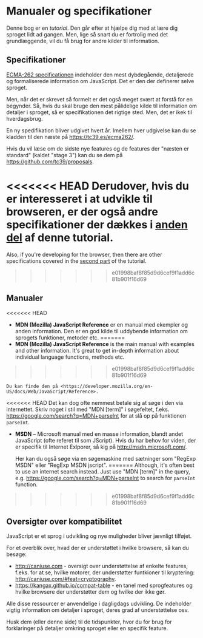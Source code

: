 
# Manualer og specifikationer

Denne bog er en *tutorial*. Den går efter at hjælpe dig med at lære dig sproget lidt ad gangen. Men, lige så snart du er fortrolig med det grundlæggende, vil du få brug for andre kilder til information.

## Specifikationer

[ECMA-262 specificationen](https://www.ecma-international.org/publications/standards/Ecma-262.htm) indeholder den mest dybdegående, detaljerede og formaliserede information om JavaScript. Det er den der definerer selve sproget.

Men, når det er skrevet så formelt er det også meget svært at forstå for en begynder. Så, hvis du skal bruge den mest pålidelige kilde til information om detaljer i sproget, så er specifikationen det rigtige sted. Men, det er ikek til hverdagsbrug.

En ny spedifikation bliver udgivet hvert år. Imellem hver udgivelse kan du se kladden til den næste på <https://tc39.es/ecma262/>.

Hvis du vil læse om de sidste nye features og de features der "næsten er standard" (kaldet "stage 3") kan du se dem på <https://github.com/tc39/proposals>.

<<<<<<< HEAD
Derudover, hvis du er interesseret i at udvikle til browseren, er der også andre specifikationer der dækkes i [anden del](info:browser-environment) af denne tutorial.
=======
Also, if you're developing for the browser, then there are other specifications covered in the [second part](info:browser-environment) of the tutorial.
>>>>>>> e01998baf8f85d9d6cef9f1add6c81b901f16d69

## Manualer

<<<<<<< HEAD
- **MDN (Mozilla) JavaScript Reference** er en manual med ekempler og anden information. Den er en god kilde til uddybende information om sprogets funktioner, metoder etc.
=======
- **MDN (Mozilla) JavaScript Reference** is the main manual with examples and other information. It's great to get in-depth information about individual language functions, methods etc.
>>>>>>> e01998baf8f85d9d6cef9f1add6c81b901f16d69

    Du kan finde den på <https://developer.mozilla.org/en-US/docs/Web/JavaScript/Reference>.

<<<<<<< HEAD
    Det kan dog ofte nemmest betale sig at søge i den via internettet. Skriv noget i stil med "MDN [term]" i søgefeltet, f.eks. <https://google.com/search?q=MDN+parseInt> for at slå op på funktionen `parseInt`.


- **MSDN** – Microsoft manual med en masse information, blandt andet JavaScript (ofte referet til som JScript). Hvis du har behov for viden, der er specifik til Internet Exlporer, så kig på <http://msdn.microsoft.com/>.

    Her kan du også søge via en søgemaskine med sætninger som "RegExp MSDN" eller "RegExp MSDN jscript".
=======
Although, it's often best to use an internet search instead. Just use "MDN [term]" in the query, e.g. <https://google.com/search?q=MDN+parseInt> to search for `parseInt` function.
>>>>>>> e01998baf8f85d9d6cef9f1add6c81b901f16d69

## Oversigter over kompatibilitet

JavaScript er et sprog i udvikling og nye muligheder bliver jævnligt tilføjet.

For et overblik over, hvad der er understøttet i hvilke browsere, så kan du besøge:

- <http://caniuse.com> - oversigt over understøttelse af enkelte features, f.eks. for at se, hvilke motorer, der understøtter funtkioner til kryptering: <http://caniuse.com/#feat=cryptography>.
- <https://kangax.github.io/compat-table> - en tanel med sprogfeatures og hvilke browsere der understøtter dem og hvilke der ikke gør.

Alle disse ressourcer er anvendelige i dagligdags udvikling. De indeholder vigtig information om detaljer i sproget, deres grad af understøttelse osv.

Husk dem (eller denne side) til de tidspunkter, hvor du for brug for forklaringer på detaljer omkring sproget eller en specifik feature.
